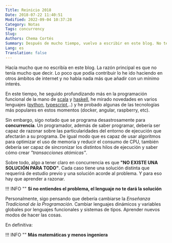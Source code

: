 ```yaml
---
Title: Reinicio 2018
Date: 2018-07-22 11:40:51
Modified: 2022-09-04 10:37:28
Category: Notas
Tags: concurrency
Slug:
Authors: Chema Cortés
Summary: Después de mucho tiempo, vuelvo a escribir en este blog. No tenía mucho qué decir, pero es posible que haya llegado el momento de hacerlo.
Lang: es
Translation: false
---
```


Hacía mucho que no escribía en este blog. La razón principal es que no tenía mucho que decir. Lo poco que podía contribuir lo he ido haciendo en otros ámbitos de internet y no había nada más que añadir con un mínimo interés.

En este tiempo, he seguido profundizando más en la programación funcional de la mano de [scala][] y [haskell][], he mirado novedades en varios lenguajes ([python][], [typescript][],..) y he probado algunas de las tecnologías más populares en estos momentos (docker, angular, raspberry, etc).

Sin embargo, sigo notado que se programa desastrosamente para **concurrencia**. Un programador, además de saber programar, debería ser capaz de razonar sobre las particularidades del entorno de ejecución que afectarán a su programa. De igual modo que es capaz de usar algoritmos para optimizar el uso de memoria y reducir el consumo de CPU, también debería ser capaz de sincronizar los distintos hilos de ejecución y saber cómo crear *"transacciones atómicas"*.

Sobre todo, algo a tener claro en concurrencia es que **"NO EXISTE UNA SOLUCIÓN PARA TODO"**. Cada caso tiene una solución distinta que requerirá de estudio previo y una solución acorde al problema. Y para eso hay que aprender a razonar.

!!! INFO ""
    **Si no entiendes el problema, el lenguaje no te dará la solución**

Personalmente, sigo pensando que debería cambiarse la *Enseñanza Tradicional de la Programación*. Cambiar lenguajes dinámicos y variables globales por lenguajes funcionales y sistemas de tipos. Aprender nuevos modos de hacer las cosas.

En definitiva:

!!! INFO ""
    **Más matemáticas y menos ingeniera**

[scala]: https://scala-lang.org
[haskell]: https://haskell.org
[python]: https://python.org
[typescript]: https://www.typescriptlang.org/